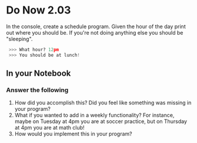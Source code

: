 # Do Now 2.03

In the console, create a schedule program. Given the hour of the day print out where you should be. If you're not doing anything else you should be "sleeping".

```python
 >>> What hour? 12pm
 >>> You should be at lunch!
 ```

## In your Notebook

### Answer the following

1. How did you accomplish this? Did you feel like something was missing in your program?  
2. What if you wanted to add in a weekly functionality? For instance, maybe on Tuesday at 4pm you are at soccer practice, but on Thursday at 4pm you are at math club!
3. How would you implement this in your program?
